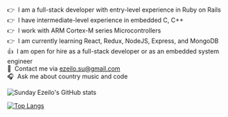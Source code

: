 :point_right:&nbsp; I am a full-stack developer with entry-level experience in Ruby on Rails
<br/>:point_right:&nbsp; I have intermediate-level experience in embedded C, C++
<br/>:point_right:&nbsp; I work with ARM Cortex-M series Microcontrollers
<br/>:point_right:&nbsp; I am currently learning React, Redux, NodeJS, Express, and MongoDB
<br/>:thumbsup:&nbsp; I am open for hire as a full-stack developer or as an embedded system engineer
<br/>:email:&nbsp; Contact me via ezeilo.su@gmail.com
<br/>:headphones:&nbsp; Ask me about country music and code

![Sunday Ezeilo's GitHub stats](https://github-readme-stats.vercel.app/api?username=ezeilo-su&show_icons=true&theme=radical)

[![Top Langs](https://github-readme-stats.vercel.app/api/top-langs/?username=anuraghazra&langs_count=8)](https://github.com/anuraghazra/github-readme-stats)
